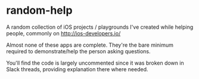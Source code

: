# random-help

A random collection of iOS projects / playgrounds I've created while helping people, commonly on http://ios-developers.io/

Almost none of these apps are complete. They're the bare minimum required to demonstrate/help the person asking questions.

You'll find the code is largely uncommented since it was broken down in Slack threads, providing explanation there where needed.
